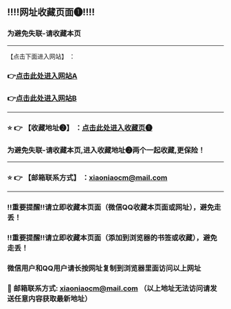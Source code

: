   ## :bangbang::bangbang:网址收藏页面❶:bangbang::bangbang:
### 为避免失联-请收藏本页
------
【点击下面进入网站】 ：

###  :point_right:[点击此处进入网站A](https://xncm1.com ) 
###  :point_right:[点击此处进入网站B](https://xncm1.com ) 

------
### :star: :point_right: 【收藏地址❷】 ：[点击此处进入收藏页❶](https://bitbucket.org/dizhifabuye/fabuye/src/master/README.md)
### 为避免失联-请收藏本页,进入收藏地址❷两个一起收藏,更保险！
------
### :star: :point_right: 【邮箱联系方式】 ：xiaoniaocm@mail.com
------
### :bangbang:重要提醒:bangbang:请立即收藏本页面（微信QQ收藏本页面或网址），避免走丢！
### :bangbang:重要提醒:bangbang:请立即收藏本页面（添加到浏览器的书签或收藏），避免走丢！

### 微信用户和QQ用户请长按网址复制到浏览器里面访问以上网址

### :e-mail: __邮箱联系方式: xiaoniaocm@mail.com （以上地址无法访问请发送任意内容获取最新地址）__
